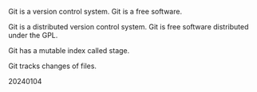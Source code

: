 Git is a version control system.
Git is a free software.

Git is a distributed version control system.
Git is free software distributed under the GPL.

Git has a mutable index called stage.


Git tracks changes of files.

20240104
